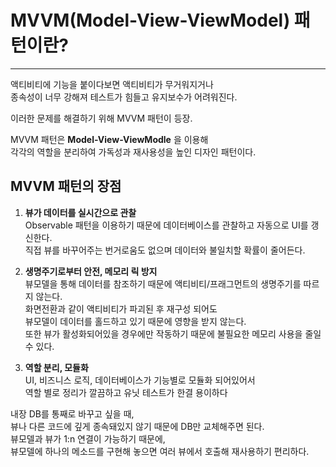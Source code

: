 # MVVM(Model-View-ViewModel) 패턴이란?   
---------------    



액티비티에 기능을 붙이다보면 액티비티가 무거워지거나   
종속성이 너무 강해져 테스트가 힘들고 유지보수가 어려워진다.   

이러한 문제를 해결하기 위해 MVVM 패턴이 등장.   

MVVM 패턴은 **Model-View-ViewModle** 을 이용해    
각각의 역할을 분리하여 가독성과 재사용성을 높인 디자인 패턴이다.            

   
       
    

## MVVM 패턴의 장점

1. **뷰가 데이터를 실시간으로 관찰**   
    Observable 패턴을 이용하기 때문에 데이터베이스를 관찰하고 자동으로 UI를 갱신한다.   
    직접 뷰를 바꾸어주는 번거로움도 없으며 데이터와 불일치할 확률이 줄어든다.   

2. **생명주기로부터 안전, 메모리 릭 방지**   
     뷰모델을 통해 데이터를 참조하기 때문에 액티비티/프래그먼트의 생명주기를 따르지 않는다.    
     화면전환과 같이 액티비티가 파괴된 후 재구성 되어도    
     뷰모델이 데이터를 홀드하고 있기 때문에 영향을 받지 않는다.    
     또한 뷰가 활성화되어있을 경우에만 작동하기 때문에 불필요한 메모리 사용을 줄일 수 있다.   

3. **역할 분리, 모듈화**    
    UI, 비즈니스 로직, 데이터베이스가 기능별로 모듈화 되어있어서    
    역할 별로 정리가 깔끔하고 유닛 테스트가 한결 용이하다   
   
   
내장 DB를 통째로 바꾸고 싶을 때,    
뷰나 다른 코드에 깊게 종속돼있지 않기 때문에 DB만 교체해주면 된다.   
뷰모델과 뷰가 1:n 연결이 가능하기 때문에,    
뷰모델에 하나의 메소드를 구현해 놓으면 여러 뷰에서 호출해 재사용하기 편리하다.   
